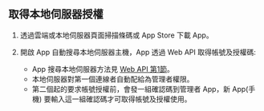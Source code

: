 ## 取得本地伺服器授權

1. 透過雲端或本地伺服器頁面掃描條碼或 App Store 下載 App。

1. 開啟 App 自動搜尋本地伺服器主機，App 透過 Web API 取得帳號及授權碼:
    * App 搜尋本地伺服器方法見 [Web API 第1節](../通訊協定/Web%20API.md)。
    * 本地伺服器對第一個連線者自動配給為管理者權限。
    * 第二個起的要求帳號授權前，會發一組確認碼到管理者 App，新 App(手機) 要輸入這一組確認碼才可取得帳號及授權使用。

